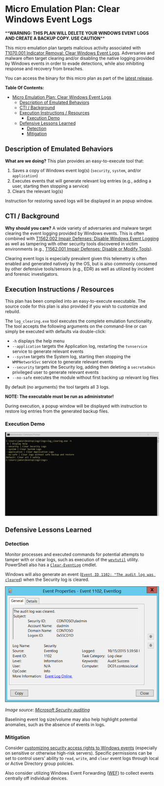 # Micro Emulation Plan: Clear Windows Event Logs

\*\***WARNING: THIS PLAN WILL DELETE YOUR WINDOWS EVENT LOGS AND CREATE A BACKUP COPY. USE CAUTION**\*\*

This micro emulation plan targets malicious activity associated with [T1070.001 Indicator Removal: Clear Windows Event Logs](https://attack.mitre.org/techniques/T1070/001/). Adversaries and malware often target clearing and/or disabling the native logging provided by Windows events in order to evade detections, while also inhibiting response and recovery from breaches.

You can access the binary for this micro plan as part of the [latest release](https://github.com/center-for-threat-informed-defense/adversary_emulation_library/releases). 

**Table Of Contents:**

- [Micro Emulation Plan: Clear Windows Event Logs](#micro-emulation-plan-clear-windows-event-logs)
  - [Description of Emulated Behaviors](#description-of-emulated-behaviors)
  - [CTI / Background](#cti--background)
  - [Execution Instructions / Resources](#execution-instructions--resources)
    - [Execution Demo](#execution-demo)
  - [Defensive Lessons Learned](#defensive-lessons-learned)
    - [Detection](#detection)
    - [Mitigation](#mitigation)

## Description of Emulated Behaviors

**What are we doing?** This plan provides an easy-to-execute tool that:

1. Saves a copy of Windows event log(s) (`security`, `system`, and/or `application`)
2. Executes events that will generate relevant log entries (e.g., adding a user, starting then stopping a service)
3. Clears the relevant log(s)

Instruction for restoring saved logs will be displayed in an popup window.

## CTI / Background

**Why should you care?** A wide variety of adversaries and malware target clearing the event logging provided by Windows events. This is often combined with [T1562.002 Impair Defenses: Disable Windows Event Logging](https://attack.mitre.org/techniques/T1562/002/) as well as tampering with other security tools discovered in victim environments (e.g., [T1562.001 Impair Defenses: Disable or Modify Tools](https://attack.mitre.org/techniques/T1562/001/)).

Clearing event logs is especially prevalent given this telemetry is often enabled and generated natively by the OS, but is also commonly consumed by other defensive tools/sensors (e.g., EDR) as well as utilized by incident and forensic investigators.

## Execution Instructions / Resources

This plan has been compiled into an easy-to-execute executable. The source code for this plan is also provided if you wish to customize and rebuild.

The `log_clearing.exe` tool executes the complete emulation functionality. The tool accepts the following arguments on the command-line or can simply be executed with defaults via  double-click:

- `-h` displays the help menu
- `--application` targets the Application log, restarting the `tvnservice` service to generate relevant events
- `--system` targets the System log, starting then stopping the `WMPNetworkSvc` service to generate relevant events
- `--security` targets the Security log, adding then deleting a `secretadmin` privileged user to generate relevant events
- `--no-safe` executes the module without first backing up relevant log files

By default (no arguments) the tool targets all 3 logs.

**NOTE: The executable must be run as administrator!**

During execution, a popup window will be displayed with instruction to restore log entries from the generated backup files.

### Execution Demo

![Animated screen capture demonstrating use of the tool.](docs/logz.gif)

## Defensive Lessons Learned

### Detection

Monitor processes and executed commands for potential attempts to tamper with or clear logs, such as execution of the [`wevtutil`](https://learn.microsoft.com/windows-server/administration/windows-commands/wevtutil) utility. PowerShell also has a [`Clear-EventLog`](https://learn.microsoft.com/powershell/module/microsoft.powershell.management/clear-eventlog) cmdlet.

Windows will also generate an event ([`Event ID 1102: "The audit log was cleared`](https://learn.microsoft.com/windows/security/threat-protection/auditing/event-1102)) when the Security log is cleared.

![1102(S): The audit log was cleared.](docs/event-1102.png)

*Image source: [Microsoft Security auditing](https://learn.microsoft.com/windows/security/threat-protection/auditing/event-1102)*

Baselining event log size/volume may also help highlight potential anomalies, such as the absence of events in logs.

### Mitigation

Consider [customizing security access rights to Windows events](https://learn.microsoft.com/troubleshoot/windows-server/group-policy/set-event-log-security-locally-or-via-group-policy) (especially on sensitive or otherwise high-risk servers). Specific permissions can be set to control users' ability to `read`, `write`, and `clear` event logs through local or Active Directory group policies.

Also consider utilizing Windows Event Forwarding ([WEF](https://learn.microsoft.com/windows/security/threat-protection/use-windows-event-forwarding-to-assist-in-intrusion-detection)) to collect events centrally off individual devices.
